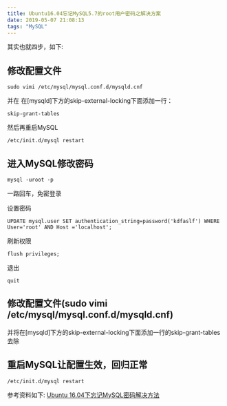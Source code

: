 ```yaml
---
title: Ubuntu16.04忘记MySQL5.7的root用户密码之解决方案
date: 2019-05-07 21:08:13
tags: "MySQL"
---
```


其实也就四步，如下:
<!--more-->
## 修改配置文件
```
sudo vimi /etc/mysql/mysql.conf.d/mysqld.cnf

```

并在 在[mysqld]下方的skip-external-locking下面添加一行：

```
skip-grant-tables

```

然后再重启MySQL
```
/etc/init.d/mysql restart

```


## 进入MySQL修改密码

```
mysql -uroot -p

```
一路回车，免密登录

设置密码
```
UPDATE mysql.user SET authentication_string=password('kdfaslf') WHERE User='root' AND Host ='localhost';

```


刷新权限
```
flush privileges;

```

退出
```
quit

```

## 修改配置文件(sudo vimi /etc/mysql/mysql.conf.d/mysqld.cnf)
并将在[mysqld]下方的skip-external-locking下面添加一行的skip-grant-tables去除

## 重启MySQL让配置生效，回归正常
```
/etc/init.d/mysql restart

```
参考资料如下:
[Ubuntu 16.04下忘记MySQL密码解决方法](https://blog.csdn.net/mr_hui_/article/details/83011202)